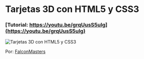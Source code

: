 # Tarjetas 3D con HTML5 y CSS3
### [Tutorial: https://youtu.be/grqUusS5uIg](https://youtu.be/grqUusS5uIg)

![Tarjetas 3D con HTML5 y CSS3](https://github.com/falconmasters/Tarjetas-3D-con-HTML5-y-CSS3/blob/master/Thumb.jpg)

Por: [FalconMasters](http://www.falconmasters.com)
